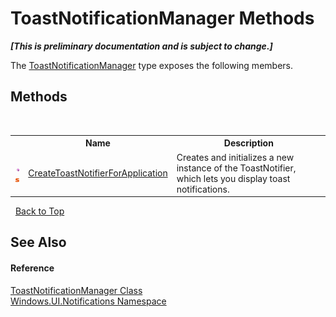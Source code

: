# ToastNotificationManager Methods
 _**\[This is preliminary documentation and is subject to change.\]**_

The <a href="T_Windows_UI_Notifications_ToastNotificationManager">ToastNotificationManager</a> type exposes the following members.


## Methods
&nbsp;<table><tr><th></th><th>Name</th><th>Description</th></tr><tr><td>![Public method](media/pubmethod.gif "Public method")![Static member](media/static.gif "Static member")</td><td><a href="M_Windows_UI_Notifications_ToastNotificationManager_CreateToastNotifierForApplication">CreateToastNotifierForApplication</a></td><td>
Creates and initializes a new instance of the ToastNotifier, which lets you display toast notifications.</td></tr></table>&nbsp;
<a href="#toastnotificationmanager-methods">Back to Top</a>

## See Also


#### Reference
<a href="T_Windows_UI_Notifications_ToastNotificationManager">ToastNotificationManager Class</a><br /><a href="N_Windows_UI_Notifications">Windows.UI.Notifications Namespace</a><br />